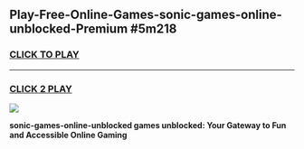 
## Play-Free-Online-Games-sonic-games-online-unblocked-Premium #5m218
<h3>
<a href="https://premium.freeplayer.one?title=sonic-games-online-unblocked&ref=8M">CLICK TO PLAY</a></h3>
<hr>

<h3>
<a href="https://premium.freeplayer.one?title=sonic-games-online-unblocked&ref=8M">CLICK 2 PLAY</a>
  
</h3>

<a href="https://premium.freeplayer.one?title=sonic-games-online-unblocked&ref=8M"><img src="https://clearcache.store/games.png"></a>


**sonic-games-online-unblocked games unblocked: Your Gateway to Fun and Accessible Online Gaming**

